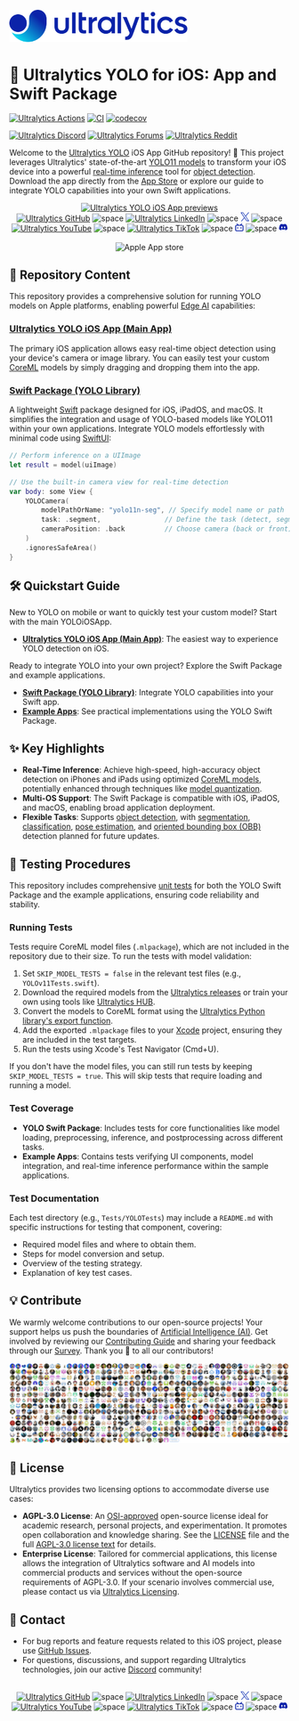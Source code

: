 <a href="https://www.ultralytics.com/"><img src="https://raw.githubusercontent.com/ultralytics/assets/main/logo/Ultralytics_Logotype_Original.svg" width="320" alt="Ultralytics logo"></a>

# 🚀 Ultralytics YOLO for iOS: App and Swift Package

[![Ultralytics Actions](https://github.com/ultralytics/yolo-ios-app/actions/workflows/format.yml/badge.svg)](https://github.com/ultralytics/yolo-ios-app/actions/workflows/format.yml)
[![CI](https://github.com/ultralytics/yolo-ios-app/actions/workflows/ci.yml/badge.svg)](https://github.com/ultralytics/yolo-ios-app/actions/workflows/ci.yml)
[![codecov](https://codecov.io/gh/ultralytics/yolo-ios-app/branch/main/graph/badge.svg)](https://codecov.io/gh/ultralytics/yolo-ios-app)

[![Ultralytics Discord](https://img.shields.io/discord/1089800235347353640?logo=discord&logoColor=white&label=Discord&color=blue)](https://discord.com/invite/ultralytics)
[![Ultralytics Forums](https://img.shields.io/discourse/users?server=https%3A%2F%2Fcommunity.ultralytics.com&logo=discourse&label=Forums&color=blue)](https://community.ultralytics.com/)
[![Ultralytics Reddit](https://img.shields.io/reddit/subreddit-subscribers/ultralytics?style=flat&logo=reddit&logoColor=white&label=Reddit&color=blue)](https://reddit.com/r/ultralytics)

Welcome to the [Ultralytics YOLO](https://github.com/ultralytics/ultralytics) iOS App GitHub repository! 📖 This project leverages Ultralytics' state-of-the-art [YOLO11 models](https://docs.ultralytics.com/models/yolo11/) to transform your iOS device into a powerful [real-time inference](https://www.ultralytics.com/glossary/real-time-inference) tool for [object detection](https://www.ultralytics.com/glossary/object-detection). Download the app directly from the [App Store](https://apps.apple.com/us/app/idetection/id1452689527) or explore our guide to integrate YOLO capabilities into your own Swift applications.

<div align="center">
  <a href="https://apps.apple.com/us/app/idetection/id1452689527" target="_blank"><img width="90%" src="https://github.com/ultralytics/ultralytics/assets/26833433/fd3c8a92-fec0-4253-b4ac-ee94f5ced3fb" alt="Ultralytics YOLO iOS App previews"></a>
  <br>
  <a href="https://github.com/ultralytics"><img src="https://github.com/ultralytics/assets/raw/main/social/logo-social-github.png" width="3%" alt="Ultralytics GitHub"></a>
  <img src="https://github.com/ultralytics/assets/raw/main/social/logo-transparent.png" width="3%" alt="space">
  <a href="https://www.linkedin.com/company/ultralytics/"><img src="https://github.com/ultralytics/assets/raw/main/social/logo-social-linkedin.png" width="3%" alt="Ultralytics LinkedIn"></a>
  <img src="https://github.com/ultralytics/assets/raw/main/social/logo-transparent.png" width="3%" alt="space">
  <a href="https://twitter.com/ultralytics"><img src="https://github.com/ultralytics/assets/raw/main/social/logo-social-twitter.png" width="3%" alt="Ultralytics Twitter"></a>
  <img src="https://github.com/ultralytics/assets/raw/main/social/logo-transparent.png" width="3%" alt="space">
  <a href="https://youtube.com/ultralytics?sub_confirmation=1"><img src="https://github.com/ultralytics/assets/raw/main/social/logo-social-youtube.png" width="3%" alt="Ultralytics YouTube"></a>
  <img src="https://github.com/ultralytics/assets/raw/main/social/logo-transparent.png" width="3%" alt="space">
  <a href="https://www.tiktok.com/@ultralytics"><img src="https://github.com/ultralytics/assets/raw/main/social/logo-social-tiktok.png" width="3%" alt="Ultralytics TikTok"></a>
  <img src="https://github.com/ultralytics/assets/raw/main/social/logo-transparent.png" width="3%" alt="space">
  <a href="https://ultralytics.com/bilibili"><img src="https://github.com/ultralytics/assets/raw/main/social/logo-social-bilibili.png" width="3%" alt="Ultralytics BiliBili"></a>
  <img src="https://github.com/ultralytics/assets/raw/main/social/logo-transparent.png" width="3%" alt="space">
  <a href="https://discord.com/invite/ultralytics"><img src="https://github.com/ultralytics/assets/raw/main/social/logo-social-discord.png" width="3%" alt="Ultralytics Discord"></a>
  <br>
  <br>
  <a href="https://apps.apple.com/us/app/idetection/id1452689527" style="text-decoration:none;">
    <img src="https://raw.githubusercontent.com/ultralytics/assets/main/app/app-store.svg" width="15%" alt="Apple App store"></a>
</div>

## 📂 Repository Content

This repository provides a comprehensive solution for running YOLO models on Apple platforms, enabling powerful [Edge AI](https://www.ultralytics.com/glossary/edge-ai) capabilities:

### [**Ultralytics YOLO iOS App (Main App)**](https://github.com/ultralytics/yolo-ios-app/tree/main/YOLOiOSApp)

The primary iOS application allows easy real-time object detection using your device's camera or image library. You can easily test your custom [CoreML](https://developer.apple.com/documentation/coreml) models by simply dragging and dropping them into the app.

### [**Swift Package (YOLO Library)**](https://github.com/ultralytics/yolo-ios-app/tree/main/Sources/YOLO)

A lightweight [Swift](https://developer.apple.com/swift/) package designed for iOS, iPadOS, and macOS. It simplifies the integration and usage of YOLO-based models like YOLO11 within your own applications. Integrate YOLO models effortlessly with minimal code using [SwiftUI](https://developer.apple.com/xcode/swiftui/):

```swift
// Perform inference on a UIImage
let result = model(uiImage)
```

```swift
// Use the built-in camera view for real-time detection
var body: some View {
    YOLOCamera(
        modelPathOrName: "yolo11n-seg", // Specify model name or path
        task: .segment,                // Define the task (detect, segment, classify, pose)
        cameraPosition: .back          // Choose camera (back or front)
    )
    .ignoresSafeArea()
}
```

## 🛠️ Quickstart Guide

New to YOLO on mobile or want to quickly test your custom model? Start with the main YOLOiOSApp.

- [**Ultralytics YOLO iOS App (Main App)**](https://github.com/ultralytics/yolo-ios-app/tree/main/YOLOiOSApp): The easiest way to experience YOLO detection on iOS.

Ready to integrate YOLO into your own project? Explore the Swift Package and example applications.

- [**Swift Package (YOLO Library)**](https://github.com/ultralytics/yolo-ios-app/tree/main/Sources/YOLO): Integrate YOLO capabilities into your Swift app.
- [**Example Apps**](https://github.com/ultralytics/yolo-ios-app/tree/main/ExampleApps): See practical implementations using the YOLO Swift Package.

## ✨ Key Highlights

- **Real-Time Inference**: Achieve high-speed, high-accuracy object detection on iPhones and iPads using optimized [CoreML models](https://docs.ultralytics.com/integrations/coreml/), potentially enhanced through techniques like [model quantization](https://www.ultralytics.com/glossary/model-quantization).
- **Multi-OS Support**: The Swift Package is compatible with iOS, iPadOS, and macOS, enabling broad application deployment.
- **Flexible Tasks**: Supports [object detection](https://docs.ultralytics.com/tasks/detect/), with [segmentation](https://docs.ultralytics.com/tasks/segment/), [classification](https://docs.ultralytics.com/tasks/classify/), [pose estimation](https://docs.ultralytics.com/tasks/pose/), and [oriented bounding box (OBB)](https://docs.ultralytics.com/tasks/obb/) detection planned for future updates.

## 🧪 Testing Procedures

This repository includes comprehensive [unit tests](https://en.wikipedia.org/wiki/Unit_testing) for both the YOLO Swift Package and the example applications, ensuring code reliability and stability.

### Running Tests

Tests require CoreML model files (`.mlpackage`), which are not included in the repository due to their size. To run the tests with model validation:

1.  Set `SKIP_MODEL_TESTS = false` in the relevant test files (e.g., `YOLOv11Tests.swift`).
2.  Download the required models from the [Ultralytics releases](https://github.com/ultralytics/ultralytics/releases) or train your own using tools like [Ultralytics HUB](https://www.ultralytics.com/hub).
3.  Convert the models to CoreML format using the [Ultralytics Python library's export function](https://docs.ultralytics.com/modes/export/).
4.  Add the exported `.mlpackage` files to your [Xcode](https://developer.apple.com/xcode/) project, ensuring they are included in the test targets.
5.  Run the tests using Xcode's Test Navigator (Cmd+U).

If you don't have the model files, you can still run tests by keeping `SKIP_MODEL_TESTS = true`. This will skip tests that require loading and running a model.

### Test Coverage

- **YOLO Swift Package**: Includes tests for core functionalities like model loading, preprocessing, inference, and postprocessing across different tasks.
- **Example Apps**: Contains tests verifying UI components, model integration, and real-time inference performance within the sample applications.

### Test Documentation

Each test directory (e.g., `Tests/YOLOTests`) may include a `README.md` with specific instructions for testing that component, covering:

- Required model files and where to obtain them.
- Steps for model conversion and setup.
- Overview of the testing strategy.
- Explanation of key test cases.

## 💡 Contribute

We warmly welcome contributions to our open-source projects! Your support helps us push the boundaries of [Artificial Intelligence (AI)](https://www.ultralytics.com/glossary/artificial-intelligence-ai). Get involved by reviewing our [Contributing Guide](https://docs.ultralytics.com/help/contributing/) and sharing your feedback through our [Survey](https://www.ultralytics.com/survey?utm_source=github&utm_medium=social&utm_campaign=Survey). Thank you 🙏 to all our contributors!

[![Ultralytics open-source contributors](https://raw.githubusercontent.com/ultralytics/assets/main/im/image-contributors.png)](https://github.com/ultralytics/ultralytics/graphs/contributors)

## 📄 License

Ultralytics provides two licensing options to accommodate diverse use cases:

- **AGPL-3.0 License**: An [OSI-approved](https://opensource.org/license/agpl-v3) open-source license ideal for academic research, personal projects, and experimentation. It promotes open collaboration and knowledge sharing. See the [LICENSE](https://github.com/ultralytics/yolo-ios-app/blob/main/LICENSE) file and the full [AGPL-3.0 license text](https://www.gnu.org/licenses/agpl-3.0.en.html) for details.
- **Enterprise License**: Tailored for commercial applications, this license allows the integration of Ultralytics software and AI models into commercial products and services without the open-source requirements of AGPL-3.0. If your scenario involves commercial use, please contact us via [Ultralytics Licensing](https://www.ultralytics.com/license).

## 🤝 Contact

- For bug reports and feature requests related to this iOS project, please use [GitHub Issues](https://github.com/ultralytics/yolo-ios-app/issues).
- For questions, discussions, and support regarding Ultralytics technologies, join our active [Discord](https://discord.com/invite/ultralytics) community!

<br>
<div align="center">
  <a href="https://github.com/ultralytics"><img src="https://github.com/ultralytics/assets/raw/main/social/logo-social-github.png" width="3%" alt="Ultralytics GitHub"></a>
  <img src="https://github.com/ultralytics/assets/raw/main/social/logo-transparent.png" width="3%" alt="space">
  <a href="https://www.linkedin.com/company/ultralytics/"><img src="https://github.com/ultralytics/assets/raw/main/social/logo-social-linkedin.png" width="3%" alt="Ultralytics LinkedIn"></a>
  <img src="https://github.com/ultralytics/assets/raw/main/social/logo-transparent.png" width="3%" alt="space">
  <a href="https://twitter.com/ultralytics"><img src="https://github.com/ultralytics/assets/raw/main/social/logo-social-twitter.png" width="3%" alt="Ultralytics Twitter"></a>
  <img src="https://github.com/ultralytics/assets/raw/main/social/logo-transparent.png" width="3%" alt="space">
  <a href="https://youtube.com/ultralytics?sub_confirmation=1"><img src="https://github.com/ultralytics/assets/raw/main/social/logo-social-youtube.png" width="3%" alt="Ultralytics YouTube"></a>
  <img src="https://github.com/ultralytics/assets/raw/main/social/logo-transparent.png" width="3%" alt="space">
  <a href="https://www.tiktok.com/@ultralytics"><img src="https://github.com/ultralytics/assets/raw/main/social/logo-social-tiktok.png" width="3%" alt="Ultralytics TikTok"></a>
  <img src="https://github.com/ultralytics/assets/raw/main/social/logo-transparent.png" width="3%" alt="space">
  <a href="https://ultralytics.com/bilibili"><img src="https://github.com/ultralytics/assets/raw/main/social/logo-social-bilibili.png" width="3%" alt="Ultralytics BiliBili"></a>
  <img src="https://github.com/ultralytics/assets/raw/main/social/logo-transparent.png" width="3%" alt="space">
  <a href="https://discord.com/invite/ultralytics"><img src="https://github.com/ultralytics/assets/raw/main/social/logo-social-discord.png" width="3%" alt="Ultralytics Discord"></a>
</div>
